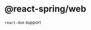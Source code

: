 <span class="citation" data-cites="react-spring/web">@react-spring/web</span>
=============================================================================

`react-dom` support
